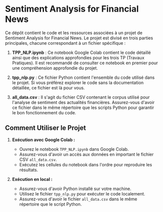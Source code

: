 # Sentiment Analysis for Financial News

Ce dépôt contient le code et les ressources associées à un projet de Sentiment Analysis for Financial News. Le projet est divisé en trois parties principales, chacune correspondant à un fichier spécifique :

1. **TPP_NLP.ipynb** : Ce notebook Google Colab contient le code détaillé ainsi que des explications approfondies pour les trois TP (Travaux Pratiques). Il est recommandé de consulter ce notebook en premier pour une compréhension approfondie du projet.

2. **tpp_nlp.py** : Ce fichier Python contient l'ensemble du code utilisé dans le projet. Si vous préférez explorer le code sans la documentation détaillée, ce fichier est là pour vous.

3. **all_data.csv** : Il s'agit du fichier CSV contenant le corpus utilisé pour l'analyse de sentiment des actualités financières. Assurez-vous d'avoir ce fichier dans le même répertoire que les scripts Python pour garantir le bon fonctionnement du code.

## Comment Utiliser le Projet

1. **Exécution avec Google Colab :**
   - Ouvrez le notebook `TPP_NLP.ipynb` dans Google Colab.
   - Assurez-vous d'avoir un accès aux données en important le fichier CSV `all_data.csv`.
   - Exécutez les cellules du notebook dans l'ordre pour reproduire les résultats.

2. **Exécution en local :**
   - Assurez-vous d'avoir Python installé sur votre machine.
   - Utilisez le fichier `tpp_nlp.py` pour exécuter le code localement.
   - Assurez-vous d'avoir le fichier `all_data.csv` dans le même répertoire que le script Python.


